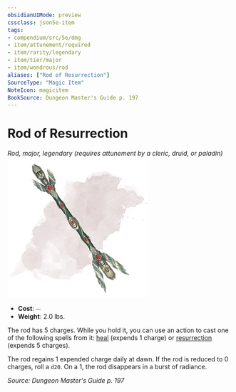 ```yaml
---
obsidianUIMode: preview
cssclass: json5e-item
tags:
- compendium/src/5e/dmg
- item/attunement/required
- item/rarity/legendary
- item/tier/major
- item/wondrous/rod
aliases: ["Rod of Resurrection"]
SourceType: "Magic Item"
NoteIcon: magicitem
BookSource: Dungeon Master's Guide p. 197
---
```

# Rod of Resurrection
*Rod, major, legendary (requires attunement by a cleric, druid, or paladin)*  
![](https://raw.githubusercontent.com/5etools-mirror-2/5etools-img/main/items/DMG/Rod%20of%20Resurrection.webp#right)  

- **Cost**: ⏤
- **Weight**: 2.0 lbs.

The rod has 5 charges. While you hold it, you can use an action to cast one of the following spells from it: [heal](/2-Mechanics/CLI/spells/heal.md) (expends 1 charge) or [resurrection](/2-Mechanics/CLI/spells/resurrection.md) (expends 5 charges).

The rod regains 1 expended charge daily at dawn. If the rod is reduced to 0 charges, roll a `d20`. On a 1, the rod disappears in a burst of radiance.

*Source: Dungeon Master's Guide p. 197*